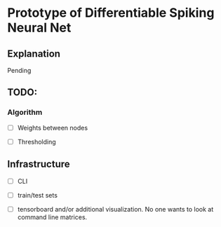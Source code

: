 # Prototype of Differentiable Spiking Neural Net

## Explanation
Pending

## TODO:

### Algorithm
- [ ] Weights between nodes

- [ ] Thresholding

## Infrastructure
- [ ] CLI

- [ ] train/test sets

- [ ] tensorboard and/or additional visualization. No one wants to look at command line matrices.
